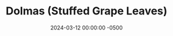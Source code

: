 ---
layout: post
title:  "Dolmas (Stuffed Grape Leaves)"
date:   2024-03-12 00:00:00 -0500
categories: 
- Recipes
- Finger Foods
permalink: /recipes/stuffed-grape-leaves
image: /assets/Food/Finger Food/Grape/grape-cover.jpg
ing: grape-ing
facts: grape-facts
Prep: 30
Rest: 
Cook: 90
Source1: https://www.themediterraneandish.com/stuffed-grape-leaves-dolmades/#tasty-recipes-10290-jump-target
Source2: 
tags: 
- greek
- rice
- brown rice
- hummus
- ground meat
- dill
- mint
- grape
- stuffed
- cumin
- lemon pepper
- nutmeg
- ginger
- cinnamon
- cloves
- allspice
Description: Stuffed Grape Leaves are something I occasionally get at Greek restaurants, and I love them every time.  I've tried to recreate that feeling in my kitchen, and I think they've turned out pretty well.  They're great on their own, or dipped in hummus or tzatziki.  This pairs well as a side to a grilled chicken pocket pita, or some roasted fish with lemon.  It's a lot of work on your own, but a fun activity with a partner or group of people
Instructions: 
- Rinse your rice under cold water in a fine mesh strainer. In a medium pot, add rice, water, and bouillon. Cover, and bring to a boil over high heat. Reduce heat to medium low, and let simmer for 30-45 minutes, or until fully cooked. This will depend on your brand of rice. Set aside<br><br>
- <center><img src="/assets/Food/Finger Food/Grape/grape-1.jpg" alt="" class="instruction-image"></center><br>

- Using a strainer, drain and rinse your jar of grape leaves. I bough a 16 oz jar, and probably used about half of it.  Set aside<br><br>

- Cut your onion into a fine dice. To a large pan over medium heat, add onion, oil, and salt. Cover, and cook until onion is translucent, about 5 minutes<br><br>

- Add in the meat, and cook until fully browned. Season with lemon pepper, cumin, cinnamon, cloves, allspice, and nutmeg. Take off the heat<br><br>
- <center><img src="/assets/Food/Finger Food/Grape/grape-4.jpg" alt="" class="instruction-image"></center><br>

- Finely chop your dill, and add to a large bowl.  An ounce of chopped dill should be around a cup or so. Combine with the rice and meat mixtures<br><br>
- <center><img src="/assets/Food/Finger Food/Grape/grape-5.jpg" alt="" class="instruction-image"></center><br>

- To stuff the grape leaves, place the leaf on a cutting board with the rough side up. Take about 1 tbsp of filling per leaf, and place in the center. Fold in the sides, and roll over to create a tightly wrapped mini burrito, with the seam side down<br><br>
- <center><img src="/assets/Food/Finger Food/Grape/grape-6.jpg" alt="" class="instruction-image"></center><br>

- Neatly arrange them (seam side down) in a large pot. Pour water (or broth) over the grape leaves, until just covered. Place an inverted plate on top to prevent them from rising<br><br>
- <center><img src="/assets/Food/Finger Food/Grape/grape-7.jpg" alt="" class="instruction-image"></center><br>

- Cover the pot with a lid, and cook over medium heat for about 30 minutes<br><br>

- Let cool for 30 minutes before eating<br><br>
- <center><img src="/assets/Food/Finger Food/Grape/grape-9.jpg" alt="" class="instruction-image"></center><br>

- If you have extra grape leaves, you can finely chop them and add them to a salad
---
